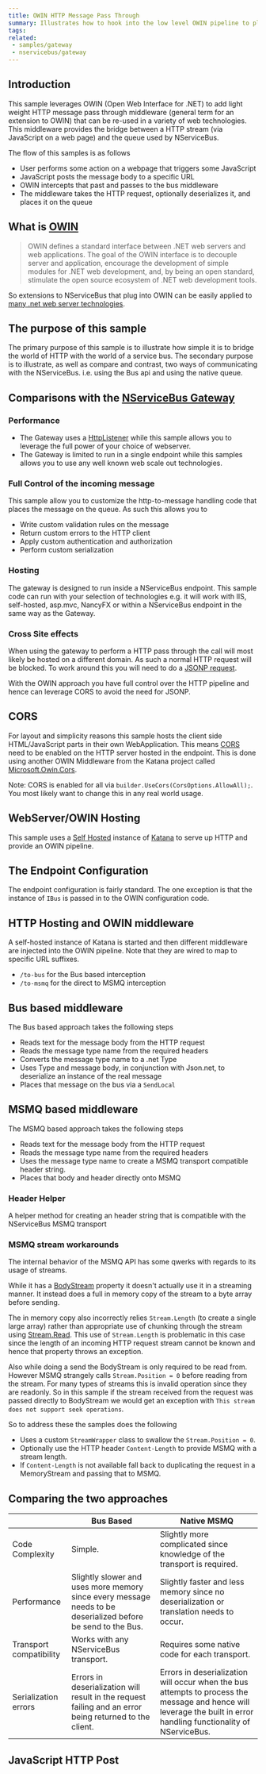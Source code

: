 ```yaml
---
title: OWIN HTTP Message Pass Through
summary: Illustrates how to hook into the low level OWIN pipeline to place message onto the bus or directly onto the queue
tags:
related:
 - samples/gateway
 - nservicebus/gateway
---
```


## Introduction

This sample leverages OWIN (Open Web Interface for .NET) to add light weight HTTP message pass through middleware (general term for an extension to OWIN) that can be re-used in a variety of web technologies. This middleware provides the bridge between a HTTP stream (via JavaScript on a web page) and the queue used by NServiceBus. 

The flow of this samples is as follows

 * User performs some action on a webpage that triggers some JavaScript
 * JavaScript posts the message body to a specific URL
 * OWIN intercepts that past and passes to the bus middleware
 * The middleware takes the HTTP request, optionally deserializes it, and places it on the queue  


## What is [OWIN](http://owin.org/)

> OWIN defines a standard interface between .NET web servers and web applications. The goal of the OWIN interface is to decouple server and application, encourage the development of simple modules for .NET web development, and, by being an open standard, stimulate the open source ecosystem of .NET web development tools.

So extensions to NServiceBus that plug into OWIN can be easily applied to [many .net web server technologies](http://owin.org/#projects).


## The purpose of this sample 

The primary purpose of this sample is to illustrate how simple it is to bridge the world of HTTP with the world of a service bus.  The secondary purpose is to illustrate, as well as compare and contrast, two ways of communicating with the NServiceBus. i.e. using the Bus api and using the native queue. 


## Comparisons with the [NServiceBus Gateway](/nservicebus/gateway)


### Performance

 * The Gateway uses a [HttpListener](https://msdn.microsoft.com/en-us/library/system.net.httplistener.aspx) while this sample allows you to leverage the full power of your choice of webserver.
 * The Gateway is limited to run in a single endpoint while this samples allows you to use any well known web scale out technologies. 


### Full Control of the incoming message

This sample allow you to customize the http-to-message handling code that places the message on the queue. As such this allows you to 

 * Write custom validation rules on the message 
 * Return custom errors to the HTTP client
 * Apply custom authentication and authorization
 * Perform custom serialization


### Hosting 

The gateway is designed to run inside a NServiceBus endpoint. This sample code can run with your selection of technologies e.g. it will work with IIS, self-hosted, asp.mvc, NancyFX or within a NServiceBus endpoint in the same way as the Gateway.


### Cross Site effects

When using the gateway to perform a HTTP pass through the call will most likely be hosted on a different domain. As such a normal HTTP request will be blocked. To work around this you will need to do a [JSONP request](https://en.wikipedia.org/wiki/JSONP).

With the OWIN approach you have full control over the HTTP pipeline and hence can leverage CORS to avoid the need for JSONP.


## CORS

For layout and simplicity reasons this sample hosts the client side HTML/JavaScript parts in their own WebApplication. This means [CORS](https://en.wikipedia.org/wiki/Cross-origin_resource_sharing) need to be enabled on the HTTP server hosted in the endpoint. This is done using another OWIN Middleware from the Katana project called [Microsoft.Owin.Cors](https://www.nuget.org/packages/Microsoft.Owin.Cors/).

Note: CORS is enabled for all via `builder.UseCors(CorsOptions.AllowAll);`. You most likely want to change this in any real world usage.


## WebServer/OWIN Hosting

This sample uses a [Self Hosted](http://katanaproject.codeplex.com/wikipage?title=Selfhosting) instance of [Katana](http://www.asp.net/aspnet/overview/owin-and-katana) to serve up HTTP and provide an OWIN pipeline.


## The Endpoint Configuration

The endpoint configuration is fairly standard. The one exception is that the instance of `IBus` is passed in to the OWIN configuration code. 

<!-- import startbus -->


## HTTP Hosting and OWIN middleware

A self-hosted instance of Katana is started and then different middleware are injected into the OWIN pipeline. Note that they are wired to map to specific URL suffixes.

 * `/to-bus` for the Bus based interception
 * `/to-msmq` for the direct to MSMQ interception

<!-- import startowin -->


## Bus based middleware

The Bus based approach takes the following steps

 * Reads text for the message body from the HTTP request
 * Reads the message type name from the required headers
 * Converts the message type name to a .net Type
 * Uses Type and message body, in conjunction with Json.net, to deserialize an instance of the real message
 * Places that message on the bus via a `SendLocal` 

<!-- import OwinToBus -->


## MSMQ based middleware

The MSMQ based approach takes the following steps

 * Reads text for the message body from the HTTP request
 * Reads the message type name from the required headers
 * Uses the message type name to create a MSMQ transport compatible header string.
 * Places that body and header directly onto MSMQ
 
<!-- import OwinToMsmq -->


### Header Helper

A helper method for creating an header string that is compatible with the NServiceBus MSMQ transport

<!-- import msmqheaderserializer -->


### MSMQ stream workarounds

The internal behavior of the MSMQ API has some qwerks with regards to its usage of streams.

While it has a [BodyStream](https://msdn.microsoft.com/en-us/library/system.messaging.message.bodystream.aspx) property it doesn't actually use it in a streaming manner. It instead does a full in memory copy of the stream to a byte array before sending.

The in memory copy also incorrectly relies `Stream.Length` (to create a single large array) rather than appropriate use of chunking through the stream using [Stream.Read](https://msdn.microsoft.com/en-us/library/system.io.stream.read.aspx). This use of `Stream.Length` is problematic in this case since the length of an incoming HTTP request stream cannot be known and hence that property throws an exception. 

Also while doing a send the BodyStream is only required to be read from. However MSMQ strangely calls `Stream.Position = 0` before reading from the stream. For many types of streams this is invalid operation since they are readonly. So in this sample if the stream received from the request was passed directly to BodyStream we would get an exception with `This stream does not support seek operations`.

So to address these the samples does the following

 * Uses a custom `StreamWrapper` class to swallow the `Stream.Position = 0`.
 * Optionally use the HTTP header `Content-Length` to provide MSMQ with a stream length.
 * If `Content-Length` is not available fall back to duplicating the request in a MemoryStream and passing that to MSMQ.

<!-- import OwinToMsmqStreamHelper -->


## Comparing the two approaches

|| Bus Based | Native MSMQ                                                                                                                                                          
|-|-|-|
| Code Complexity         | Simple.                                                                                                    | Slightly more complicated since knowledge of the transport is required.                                                                                              |
| Performance             | Slightly slower and uses more memory since every message needs to be deserialized before be send to the Bus. | Slightly faster and less memory since no deserialization or translation needs to occur.                                                                              |
| Transport compatibility | Works with any NServiceBus transport.                                                                      | Requires some native code for each transport.                                                                                                                        |
| Serialization errors    | Errors in deserialization will result in the request failing and an error being returned to the client.    | Errors in deserialization will occur when the bus attempts to process the message and hence will leverage the built in error handling functionality of NServiceBus. |


## JavaScript HTTP Post

<!-- import PostMessage -->